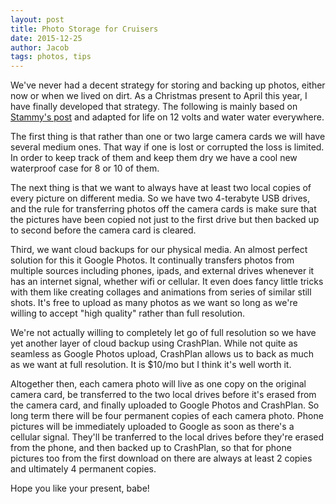 ```yaml
---
layout: post
title: Photo Storage for Cruisers
date: 2015-12-25
author: Jacob
tags: photos, tips
---
```


We've never had a decent strategy for storing and backing up photos, either now or when we lived on dirt.  As a Christmas present to April this year, I have finally developed that strategy.  The following is mainly based on [Stammy's post](http://paulstamatiou.com/storage-for-photographers-part-2/) and adapted for life on 12 volts and water water everywhere.

The first thing is that rather than one or two large camera cards we will have several medium ones.  That way if one is lost or corrupted the loss is limited.  In order to keep track of them and keep them dry we have a cool new waterproof case for 8 or 10 of them.

The next thing is that we want to always have at least two local copies of every picture on different media.  So we have two 4-terabyte USB drives, and the rule for transferring photos off the camera cards is make sure that the pictures have been copied not just to the first drive but then backed up to second before the camera card is cleared.

Third, we want cloud backups for our physical media.  An almost perfect solution for this it Google Photos.  It continually transfers photos from multiple sources including phones, ipads, and external drives whenever it has an internet signal, whether wifi or cellular.  It even does fancy little tricks with them like creating collages and animations from series of similar still shots.  It's free to upload as many photos as we want so long as we're willing to accept "high quality" rather than full resolution.

We're not actually willing to completely let go of full resolution so we have yet another layer of cloud backup using CrashPlan.  While not quite as seamless as Google Photos upload, CrashPlan allows us to back as much as we want at full resolution.  It is $10/mo but I think it's well worth it.

Altogether then, each camera photo will live as one copy on the original camera card, be transferred to the two local drives before it's erased from the camera card, and finally uploaded to Google Photos and CrashPlan.  So long term there will be four permanent copies of each camera photo.  Phone pictures will be immediately uploaded to Google as soon as there's a cellular signal.  They'll be tranferred to the local drives before they're erased from the phone, and then backed up to CrashPlan, so that for phone pictures too from the first download on there are always at least 2 copies and ultimately 4 permanent copies.

Hope you like your present, babe!
